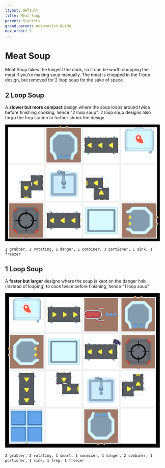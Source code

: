 ```yaml
---
layout: default
title: Meat Soup
parent: Starters
grand_parent: Automation Guide
nav_order: 7
---
```


# Meat Soup

Meat Soup takes the longest the cook, so it can be worth chopping the meat if you're making soup manually. The meat is chopped in the 1 loop design, but removed for 2 loop soup for the sake of space

## 2 Loop Soup
A **slower but more compact** design where the soup loops around twice before finishing cooking, hence "2 loop soup". 2 loop soup designs also forgo the frep station to further shrink the design

![soup_meat_2.png](</assets/images/guide/starters/soup_meat_2.png>)
    
    2 grabber, 2 rotating, 1 danger, 1 combiner, 1 portioner, 1 sink, 1 freezer

## 1 Loop Soup
A **faster but larger** designs where the soup is kept on the danger hob (instead of looping) to cook twice before finishing, hence "1 loop soup"

![soup_meat.png](</assets/images/guide/starters/soup_meat.png>)
   
    2 grabber, 2 rotating, 1 smart, 1 conmixer, 1 danger, 2 combiner, 1 portioner, 1 sink, 1 frep, 1 freezer

